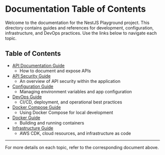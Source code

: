 # Documentation Table of Contents

Welcome to the documentation for the NestJS Playground project. This directory contains guides and references for development, configuration, infrastructure, and DevOps practices. Use the links below to navigate each topic.

## Table of Contents

- [API Documentation Guide](./api-documentation-guide.md)
  - How to document and expose APIs
- [API Security Guide](./api-security-guide.md)
  - An overview of API security within the application
- [Configuration Guide](./configuration-guide.md)
  - Managing environment variables and app configuration
- [DevOps Guide](./devops-guide.md)
  - CI/CD, deployment, and operational best practices
- [Docker Compose Guide](./docker-compose-guide.md)
  - Using Docker Compose for local development
- [Docker Guide](./docker-guide.md)
  - Building and running containers
- [Infrastructure Guide](./infrastructure-guide.md)
  - AWS CDK, cloud resources, and infrastructure as code

---

For more details on each topic, refer to the corresponding document above.
